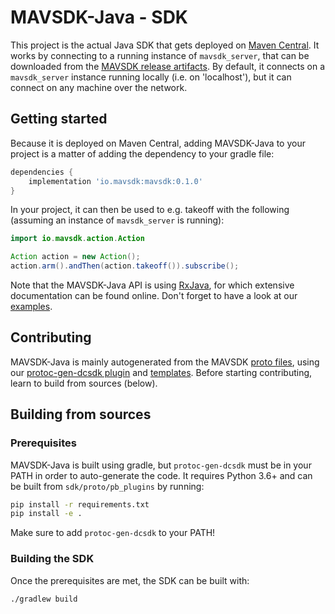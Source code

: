 # MAVSDK-Java - SDK

This project is the actual Java SDK that gets deployed on [Maven Central](https://search.maven.org/search?q=a:mavsdk). It works by connecting to a running instance of `mavsdk_server`, that can be downloaded from the [MAVSDK release artifacts](https://github.com/mavlink/MAVSDK/releases). By default, it connects on a `mavsdk_server` instance running locally (i.e. on 'localhost'), but it can connect on any machine over the network.

## Getting started

Because it is deployed on Maven Central, adding MAVSDK-Java to your project is a matter of adding the dependency to your gradle file:

```groovy
dependencies {
    implementation 'io.mavsdk:mavsdk:0.1.0'
}
```

In your project, it can then be used to e.g. takeoff with the following (assuming an instance of `mavsdk_server` is running):

```java
import io.mavsdk.action.Action

Action action = new Action();
action.arm().andThen(action.takeoff()).subscribe();
```

Note that the MAVSDK-Java API is using [RxJava](https://github.com/ReactiveX/RxJava), for which extensive documentation can be found online. Don't forget to have a look at our [examples](../examples).

## Contributing

MAVSDK-Java is mainly autogenerated from the MAVSDK [proto files](./proto), using our [protoc-gen-dcsdk plugin](./proto/pb_plugins) and [templates](./templates). Before starting contributing, learn to build from sources (below).

## Building from sources

### Prerequisites

MAVSDK-Java is built using gradle, but `protoc-gen-dcsdk` must be in your PATH in order to auto-generate the code. It requires Python 3.6+ and can be built from `sdk/proto/pb_plugins` by running:

```sh
pip install -r requirements.txt
pip install -e .
```

Make sure to add `protoc-gen-dcsdk` to your PATH!

### Building the SDK

Once the prerequisites are met, the SDK can be built with:

```sh
./gradlew build
```

